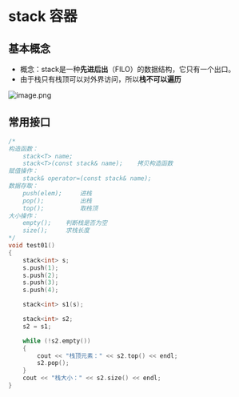 # stack 容器

## 基本概念

- 概念：stack是一种**先进后出**（FILO）的数据结构，它只有一个出口。
- 由于栈只有栈顶可以对外界访问，所以**栈不可以遍历**

![image.png](https://cdn.nlark.com/yuque/0/2020/png/1693220/1598064950962-a0303f3d-5023-438f-813f-189c77ca46f9.png)

## 常用接口

```cpp
/*
构造函数：
    stack<T> name;
    stack<T>(const stack& name);    拷贝构造函数
赋值操作：
    stack& operator=(const stack& name);
数据存取：
    push(elem);     进栈
    pop();          出栈
    top();          取栈顶
大小操作：
    empty();    判断栈是否为空
    size();     求栈长度
*/
void test01()
{
    stack<int> s;
    s.push(1);
    s.push(2);
    s.push(3);
    s.push(4);

    stack<int> s1(s);

    stack<int> s2;
    s2 = s1;

    while (!s2.empty())
    {
        cout << "栈顶元素：" << s2.top() << endl;
        s2.pop();
    }
    cout << "栈大小：" << s2.size() << endl;
}
```
